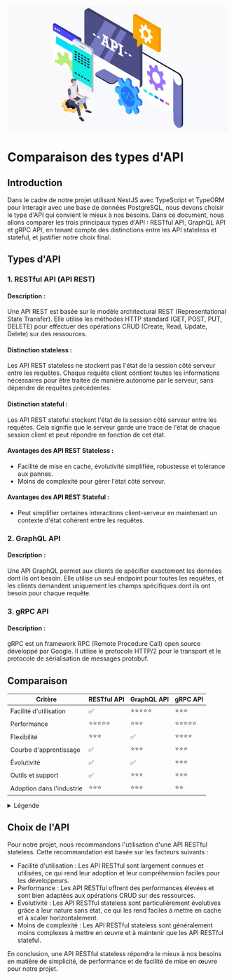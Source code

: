 <img src="../../../doc/Assets/Images/API.png" alt="API" width="600">

# Comparaison des types d'API

## Introduction

Dans le cadre de notre projet utilisant NestJS avec TypeScript et TypeORM pour interagir avec une base de données PostgreSQL, nous devons choisir le type d'API qui convient le mieux à nos besoins. Dans ce document, nous allons comparer les trois principaux types d'API : RESTful API, GraphQL API et gRPC API, en tenant compte des distinctions entre les API stateless et stateful, et justifier notre choix final.

## Types d'API

### 1. RESTful API (API REST)

#### Description :

Une API REST est basée sur le modèle architectural REST (Representational State Transfer). Elle utilise les méthodes HTTP standard (GET, POST, PUT, DELETE) pour effectuer des opérations CRUD (Create, Read, Update, Delete) sur des ressources.

#### Distinction stateless :

Les API REST stateless ne stockent pas l'état de la session côté serveur entre les requêtes. Chaque requête client contient toutes les informations nécessaires pour être traitée de manière autonome par le serveur, sans dépendre de requêtes précédentes.

#### Distinction stateful :

Les API REST stateful stockent l'état de la session côté serveur entre les requêtes. Cela signifie que le serveur garde une trace de l'état de chaque session client et peut répondre en fonction de cet état.

#### Avantages des API REST Stateless :

- Facilité de mise en cache, évolutivité simplifiée, robustesse et tolérance aux pannes.
- Moins de complexité pour gérer l'état côté serveur.

#### Avantages des API REST Stateful :

- Peut simplifier certaines interactions client-serveur en maintenant un contexte d'état cohérent entre les requêtes.

### 2. GraphQL API

#### Description :

Une API GraphQL permet aux clients de spécifier exactement les données dont ils ont besoin. Elle utilise un seul endpoint pour toutes les requêtes, et les clients demandent uniquement les champs spécifiques dont ils ont besoin pour chaque requête.

### 3. gRPC API

#### Description :

gRPC est un framework RPC (Remote Procedure Call) open source développé par Google. Il utilise le protocole HTTP/2 pour le transport et le protocole de sérialisation de messages protobuf.

## Comparaison

| Critère                   | RESTful API     | GraphQL API     | gRPC API        |
| ------------------------- | --------------- | --------------- | --------------- |
| Facilité d'utilisation    | ✅              | ⭐️⭐️⭐️⭐️⭐️ | ⭐️⭐️⭐️       |
| Performance               | ⭐️⭐️⭐️⭐️⭐️ | ⭐️⭐️⭐️       | ⭐️⭐️⭐️⭐️⭐️ |
| Flexibilité               | ⭐️⭐️⭐️       | ✅              | ⭐️⭐️⭐️⭐️    |
| Courbe d'apprentissage    | ✅              | ⭐️⭐️⭐️       | ⭐️⭐️⭐️       |
| Évolutivité               | ✅              | ✅              | ⭐️⭐️⭐️       |
| Outils et support         | ✅              | ⭐️⭐️⭐️       | ⭐️⭐️⭐️       |
| Adoption dans l'industrie | ⭐️⭐️⭐️       | ⭐️⭐️⭐️       | ⭐️⭐️          |

<details>
<summary>Légende</summary>

- ✅ : Avantage significatif
- ⭐️⭐️⭐️⭐️⭐️ : Très bon
- ⭐️⭐️⭐️ : Bon
- ⭐️⭐️ : Moyen

</details>

## Choix de l'API

Pour notre projet, nous recommandons l'utilisation d'une API RESTful stateless. Cette recommandation est basée sur les facteurs suivants :

- Facilité d'utilisation : Les API RESTful sont largement connues et utilisées, ce qui rend leur adoption et leur compréhension faciles pour les développeurs.
- Performance : Les API RESTful offrent des performances élevées et sont bien adaptées aux opérations CRUD sur des ressources.
- Évolutivité : Les API RESTful stateless sont particulièrement évolutives grâce à leur nature sans état, ce qui les rend faciles à mettre en cache et à scaler horizontalement.
- Moins de complexité : Les API RESTful stateless sont généralement moins complexes à mettre en œuvre et à maintenir que les API RESTful stateful.

En conclusion, une API RESTful stateless répondra le mieux à nos besoins en matière de simplicité, de performance et de facilité de mise en œuvre pour notre projet.

